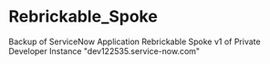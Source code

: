 # Rebrickable_Spoke
Backup of ServiceNow Application Rebrickable Spoke v1 of Private Developer Instance "dev122535.service-now.com"
